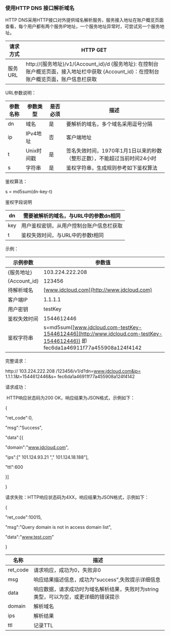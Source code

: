 ### 使用HTTP DNS 接口解析域名

HTTP DNS采用HTTP接口对外提供域名解析服务，服务接入地址在账户概览页面查看，每个用户都有两个服务IP地址，一个服务地址异常时，可尝试另一个服务地址。

| 请求方式 | HTTP GET                                                     |
| -------- | ------------------------------------------------------------ |
| 服务URL  | http://{服务地址}/v1/{Account_id}/d   {服务地址}: 在控制台账户概览页面，接入地址栏中获取   {Account_id}：在控制台账户概览页面，账户信息栏获取 |

URL参数说明：

| 参数名称 | 参数类型   | 是否必须 | 描述                                                         |
| -------- | ---------- | -------- | ------------------------------------------------------------ |
| dn       | 域名       | 是       | 要解析的域名，多个域名采用逗号分隔                           |
| ip       | IPv4地址   | 否       | 客户端地址                                                   |
| t        | Unix时间戳 | 是       | 签名失效时间，1970年1月1日以来的秒数（整形正数），不能超过当前时间24小时 |
| s        | 字符串     | 是       | 鉴权字符串，生成规则参考如下鉴权算法                         |

 

鉴权算法：

s = md5sum(dn-key-t)

鉴权字段说明

| dn   | 需要被解析的域名，与URL中的参数dn相同    |
| ---- | ---------------------------------------- |
| key  | 用户鉴权密钥，从用户控制台账户信息栏获取 |
| t    | 鉴权失效时间，与URL中的参数t相同         |

 

示例：

| 示例参数     | 参数值                                                       |
| ------------ | ------------------------------------------------------------ |
| {服务地址}   | 103.224.222.208                                              |
| {Account_id} | 123456                                                       |
| 待解析域名   | [www.jdcloud.com](http://www.jdcloud.com)                    |
| 客户端IP     | 1.1.1.1                                                      |
| 用户密钥     | testKey                                                      |
| 鉴权失效时间 | 1544612446                                                   |
| 鉴权字符串   | s=md5sum([www.jdcloud.com-testKey-1544612446](http://www.jdcloud.com-testKey-1544612446))   即fec6da1a46911f77a455908a124f4142 |

完整请求：

http:// 103.224.222.208 /123456/v1/d?dn=www.jdcloud.com&ip= 1.1.1.1&t=1544612446&s= fec6da1a46911f77a455908a124f4142

 

请求成功：

​         HTTP响应状态码为200 OK，响应结果为JSON格式，示例如下：

{

"ret_code":0,

"msg":"Success",

"data":[{

"domain":"www.jdcloud.com",

"ips":[" 101.124.93.21 "," 101.124.18.188"],

"ttl":600

}]

}

请求失败：HTTP响应状态码为4XX，响应结果为JSON格式，示例如下：

{

"ret_code":10015,

"msg":"Query domain is not in access domain list",

"data":"www.test.com"

}

 

| 名称     | 描述                                                         |
| -------- | ------------------------------------------------------------ |
| ret_code | 请求响应，成功为0，失败非0                                   |
| msg      | 响应结果描述信息，成功为”success”,失败提示详细信息           |
| data     | 响应数据，请求成功时为域名解析结果，失败时为string类型，可以为空，或更详细的错误提示 |
| domain   | 解析域名                                                     |
| ips      | 解析结果                                                     |
| ttl      | 记录TTL                                                      |